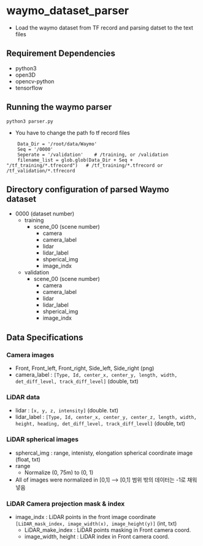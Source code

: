 # waymo_dataset_parser
* Load the waymo dataset from TF record and parsing datset to the text files

## Requirement Dependencies
* python3
* open3D
* opencv-python
* tensorflow

## Running the waymo parser 
`python3 parser.py`
* You have to change the path fo tf record files
```
    Data_Dir = '/root/data/Waymo'
    Seq = '/0000'
    Seperate = '/validation'    # /training, or /validation
    filename_list = glob.glob(Data_Dir + Seq + "/tf_training/*.tfrecord")   # /tf_training/*.tfrecord or /tf_validation/*.tfrecord
```

## Directory configuration of parsed Waymo dataset 
- 0000 (dataset number)
    - training
        - scene_00 (scene number)
            - camera
            - camera_label
            - lidar
            - lidar_label
            - shperical_img
            - image_indx
    - validation
        - scene_00 (scene number)
            - camera
            - camera_label
            - lidar
            - lidar_label
            - shperical_img
            - image_indx

## Data Specifications
### Camera images 
* Front, Front_left, Front_right, Side_left, Side_right (png)
* camera_label : `[Type, Id, center_x, center_y, length, width, det_diff_level, track_diff_level]` (double, txt)
### LiDAR data
* lidar : `[x, y, z, intensity]` (double. txt)
* lidar_label : `[Type, Id, center_x, center_y, center_z, length, width, height, heading, det_diff_level, track_diff_level]` (double, txt)
### LiDAR spherical images
* sphercal_img : range, intenisty, elongation spherical coordinate image (float, txt)
* range  
    - Normalize (0, 75m) to (0, 1)
* All of images were normalized in [0,1] --> [0,1] 범위 밖의 데이터는 -1로 채워넣음
### LiDAR Camera projection mask & index
* image_indx : LiDAR points in the front image coordinate `[LiDAR_mask_index, image_width(x), image_height(y)]` (int, txt)
    - LiDAR_make_index : LiDAR points masking in Front camera coord.
    - image_width, height : LiDAR index in Front camera coord.

